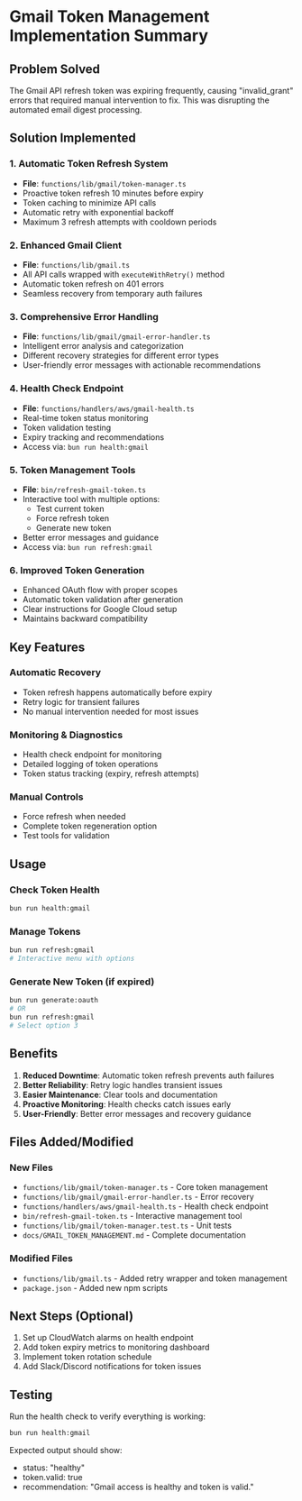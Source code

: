 # Gmail Token Management Implementation Summary

## Problem Solved
The Gmail API refresh token was expiring frequently, causing "invalid_grant" errors that required manual intervention to fix. This was disrupting the automated email digest processing.

## Solution Implemented

### 1. Automatic Token Refresh System
- **File**: `functions/lib/gmail/token-manager.ts`
- Proactive token refresh 10 minutes before expiry
- Token caching to minimize API calls
- Automatic retry with exponential backoff
- Maximum 3 refresh attempts with cooldown periods

### 2. Enhanced Gmail Client
- **File**: `functions/lib/gmail.ts`
- All API calls wrapped with `executeWithRetry()` method
- Automatic token refresh on 401 errors
- Seamless recovery from temporary auth failures

### 3. Comprehensive Error Handling
- **File**: `functions/lib/gmail/gmail-error-handler.ts`
- Intelligent error analysis and categorization
- Different recovery strategies for different error types
- User-friendly error messages with actionable recommendations

### 4. Health Check Endpoint
- **File**: `functions/handlers/aws/gmail-health.ts`
- Real-time token status monitoring
- Token validation testing
- Expiry tracking and recommendations
- Access via: `bun run health:gmail`

### 5. Token Management Tools
- **File**: `bin/refresh-gmail-token.ts`
- Interactive tool with multiple options:
  - Test current token
  - Force refresh token
  - Generate new token
- Better error messages and guidance
- Access via: `bun run refresh:gmail`

### 6. Improved Token Generation
- Enhanced OAuth flow with proper scopes
- Automatic token validation after generation
- Clear instructions for Google Cloud setup
- Maintains backward compatibility

## Key Features

### Automatic Recovery
- Token refresh happens automatically before expiry
- Retry logic for transient failures
- No manual intervention needed for most issues

### Monitoring & Diagnostics
- Health check endpoint for monitoring
- Detailed logging of token operations
- Token status tracking (expiry, refresh attempts)

### Manual Controls
- Force refresh when needed
- Complete token regeneration option
- Test tools for validation

## Usage

### Check Token Health
```bash
bun run health:gmail
```

### Manage Tokens
```bash
bun run refresh:gmail
# Interactive menu with options
```

### Generate New Token (if expired)
```bash
bun run generate:oauth
# OR
bun run refresh:gmail
# Select option 3
```

## Benefits
1. **Reduced Downtime**: Automatic token refresh prevents auth failures
2. **Better Reliability**: Retry logic handles transient issues
3. **Easier Maintenance**: Clear tools and documentation
4. **Proactive Monitoring**: Health checks catch issues early
5. **User-Friendly**: Better error messages and recovery guidance

## Files Added/Modified

### New Files
- `functions/lib/gmail/token-manager.ts` - Core token management
- `functions/lib/gmail/gmail-error-handler.ts` - Error recovery
- `functions/handlers/aws/gmail-health.ts` - Health check endpoint
- `bin/refresh-gmail-token.ts` - Interactive management tool
- `functions/lib/gmail/token-manager.test.ts` - Unit tests
- `docs/GMAIL_TOKEN_MANAGEMENT.md` - Complete documentation

### Modified Files
- `functions/lib/gmail.ts` - Added retry wrapper and token management
- `package.json` - Added new npm scripts

## Next Steps (Optional)
1. Set up CloudWatch alarms on health endpoint
2. Add token expiry metrics to monitoring dashboard
3. Implement token rotation schedule
4. Add Slack/Discord notifications for token issues

## Testing
Run the health check to verify everything is working:
```bash
bun run health:gmail
```

Expected output should show:
- status: "healthy"
- token.valid: true
- recommendation: "Gmail access is healthy and token is valid."